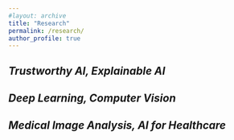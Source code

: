 ```yaml
---
#layout: archive
title: "Research"
permalink: /research/
author_profile: true
---
```




## *Trustworthy AI, Explainable AI*




## *Deep Learning, Computer Vision*




## *Medical Image Analysis, AI for Healthcare*


